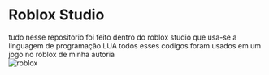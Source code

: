 # Roblox Studio

tudo nesse repositorio foi feito dentro do roblox studio que usa-se
a linguagem de programação LUA
todos esses codigos foram usados em um jogo no roblox de minha autoria
<br>
![roblox](https://img.shields.io/badge/Lua-2C2D72?style=for-the-badge&logo=lua&logoColor=white)
